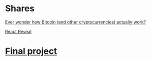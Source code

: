 # Shares

[Ever wonder how Bitcoin (and other cryptocurrencies) actually work?](https://www.youtube.com/watch?v=bBC-nXj3Ng4)

[React Reveal](https://www.react-reveal.com)

# [Final project](https://github.com/VGamezz19/MDitor)